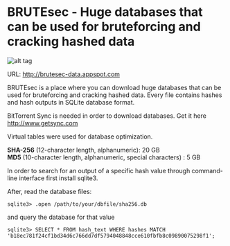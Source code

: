 # BRUTEsec - Huge databases that can be used for bruteforcing and cracking hashed data

![alt tag](https://github.com/fsiamp/brutesec/raw/master/brutesec.png)

URL: http://brutesec-data.appspot.com

BRUTEsec is a place where you can download huge databases that can be used for bruteforcing and cracking hashed data. 
Every file contains hashes and hash outputs in SQLite database format. 

BitTorrent Sync is needed in order to download databases. Get it here http://www.getsync.com 

Virtual tables were used for database optimization.

<b>SHA-256</b> (12-character length, alphanumeric): 20 GB<br>
<b>MD5</b> (10-character length, alphanumeric, special characters) : 5 GB

In order to search for an output of a specific hash value through command-line interface first install sqlite3. 

After, read the database files: 

```sqlite3> .open /path/to/your/dbfile/sha256.db ```

and query the database for that value 

```sqlite3> SELECT * FROM hash_text WHERE hashes MATCH 'b18ec781f24cf1bd34d6c766dd7df5794048848cce610fbfb8c09890075298f1';```

